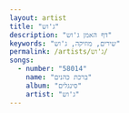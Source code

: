 ```yaml
---
layout: artist
title: "ג'וש"
description: "דף האמן ג'וש"
keywords: "שירים, מוזיקה, ג'וש"
permalink: /artists/ג'וש/
songs:
  - number: "58014"
    name: "ברכת כהנים"
    album: "סינגלים"
    artist: "ג'וש"
---
```

